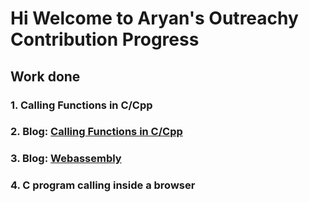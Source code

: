 # Hi Welcome to Aryan's Outreachy Contribution Progress

## Work done
### 1. Calling Functions in C/Cpp
### 2. Blog: [Calling Functions in C/Cpp](https://www.wasm.builders/aryank21/execting-your-first-c-program-using-webassembly-1co)
### 3. Blog: [Webassembly](https://www.wasm.builders/aryank21/what-is-webassembly-and-why-it-is-a-game-changer-4jb7)
### 4. C program calling inside a browser
